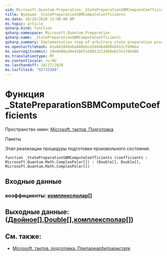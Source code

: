 ```yaml
---
uid: Microsoft.Quantum.Preparation._StatePreparationSBMComputeCoefficients
title: Функция _StatePreparationSBMComputeCoefficients
ms.date: 10/26/2020 12:00:00 AM
ms.topic: article
qsharp.kind: function
qsharp.namespace: Microsoft.Quantum.Preparation
qsharp.name: _StatePreparationSBMComputeCoefficients
qsharp.summary: Implementation step of arbitrary state preparation procedure.
ms.openlocfilehash: 62a841840aba480ebce5d4dbd4094d412c7d98ea
ms.sourcegitcommit: 29e0d88a30e4166fa580132124b0eb57e1f0e986
ms.translationtype: MT
ms.contentlocale: ru-RU
ms.lasthandoff: 10/27/2020
ms.locfileid: "92733288"
---
```

# <a name="_statepreparationsbmcomputecoefficients-function"></a>Функция _StatePreparationSBMComputeCoefficients

Пространство имен: [Microsoft. тактов. Подготовка](xref:Microsoft.Quantum.Preparation)

Пакеты [](https://nuget.org/packages/)


Этап реализации процедуры подготовки произвольного состояния.

```qsharp
function _StatePreparationSBMComputeCoefficients (coefficients : Microsoft.Quantum.Math.ComplexPolar[]) : (Double[], Double[], Microsoft.Quantum.Math.ComplexPolar[])
```


## <a name="input"></a>Входные данные

### <a name="coefficients--complexpolar"></a>коэффициенты: [комплексполар](xref:Microsoft.Quantum.Math.ComplexPolar)[]





## <a name="output--doubledoublecomplexpolar"></a>Выходные данные: ([Двойное](xref:microsoft.quantum.lang-ref.double)[],[Double](xref:microsoft.quantum.lang-ref.double)[],[комплексполар](xref:Microsoft.Quantum.Math.ComplexPolar)[])



## <a name="see-also"></a>См. также:

- [Microsoft. тактов. подготовка. Препареарбитраристате](xref:Microsoft.Quantum.Preparation.PrepareArbitraryState)